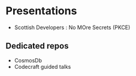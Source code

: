 # Presentations

* Scottish Developers : No MOre Secrets (PKCE)

## Dedicated repos

* CosmosDb
* Codecraft guided talks

